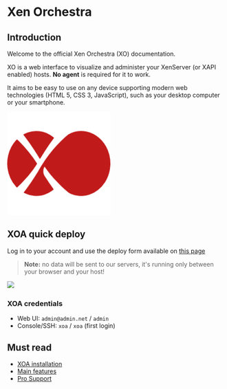# Xen Orchestra

## Introduction

Welcome to the official Xen Orchestra (XO) documentation.

XO is a web interface to visualize and administer your XenServer (or XAPI enabled) hosts. **No agent** is required for it to work.

It aims to be easy to use on any device supporting modern web technologies (HTML 5, CSS 3, JavaScript), such as your desktop computer or your smartphone.

![Xen Orchestra logo](./assets/logo.png)

## XOA quick deploy

Log in to your account and use the deploy form available on [this page](https://xen-orchestra.com/#!/xoa)

> **Note:** no data will be sent to our servers, it's running only between your browser and your host!

[![](./assets/deploy_form.png)](https://xen-orchestra.com/#!/xoa)

### XOA credentials

- Web UI: `admin@admin.net` / `admin`
- Console/SSH: `xoa` / `xoa` (first login)

## Must read

- [XOA installation](xoa.md)
- [Main features](features.md)
- [Pro Support](support.md)
